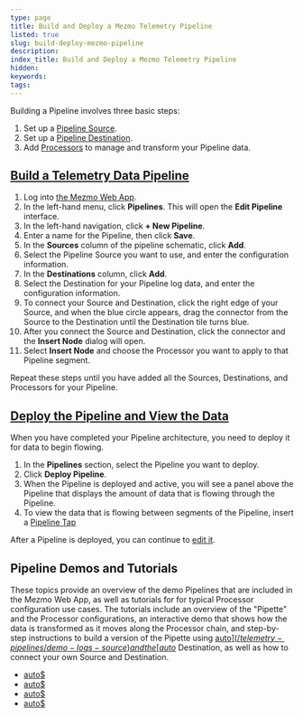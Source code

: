 ```yaml
---
type: page
title: Build and Deploy a Mezmo Telemetry Pipeline
listed: true
slug: build-deploy-mezmo-pipeline
description: 
index_title: Build and Deploy a Mezmo Telemetry Pipeline
hidden: 
keywords: 
tags: 
---
```


Building a Pipeline involves three basic steps:

1. Set up a [Pipeline Source](/telemetry-pipelines/set-up-pipeline-sources).
2. Set up a [Pipeline Destination](/telemetry-pipelines/set-up-pipeline-destinations).
3. Add [Processors](/telemetry-pipelines/set-up-pipeline-processors) to manage and transform your Pipeline data.

## [Build a Telemetry Data Pipeline](https://docs.mezmo.com/docs/build-and-deploy-a-log-data-pipeline#build-a-log-data-pipeline)

1. Log into [the Mezmo Web App](https://app.mezmo.com/).
2. In the left-hand menu, click **Pipelines**. This will open the **Edit Pipeline** interface.
3. In the left-hand navigation, click **+ New Pipeline**.
4. Enter a name for the Pipeline, then click **Save**.
5. In the **Sources** column of the pipeline schematic, click **Add**.
6. Select the Pipeline Source you want to use, and enter the configuration information.
7. In the **Destinations** column, click **Add**.
8. Select the Destination for your Pipeline log data, and enter the configuration information.
9. To connect your Source and Destination, click the right edge of your Source, and when the blue circle appears, drag the connector from the Source to the Destination until the Destination tile turns blue.
10. After you connect the Source and Destination, click the connector and the **Insert Node** dialog will open.
11. Select **Insert Node** and choose the Processor you want to apply to that Pipeline segment.

Repeat these steps until you have added all the Sources, Destinations, and Processors for your Pipeline.

## [Deploy the Pipeline and View the Data](https://docs.mezmo.com/docs/build-and-deploy-a-log-data-pipeline#deploy-the-pipeline-and-view-the-data)

When you have completed your Pipeline architecture, you need to deploy it for data to begin flowing.

1. In the **Pipelines** section, select the Pipeline you want to deploy.
2. Click **Deploy Pipeline**.
3. When the Pipeline is deployed and active, you will see a panel above the Pipeline that displays the amount of data that is flowing through the Pipeline.
4. To view the data that is flowing between segments of the Pipeline, insert a [Pipeline Tap](/telemetry-pipelines/view-pipeline-data)

After a Pipeline is deployed, you can continue to [edit it](/telemetry-pipelines/edit-a-pipeline).

## Pipeline Demos and Tutorials

These topics provide an overview of the demo Pipelines that are included in the Mezmo Web App, as well as tutorials for for typical Processor configuration use cases. The tutorials include an overview of the "Pipette" and the Processor configurations, an interactive demo that shows how the data is transformed as it moves along the Processor chain, and step-by-step instructions to build a version of the Pipette using [auto$](/telemetry-pipelines/demo-logs-source) and the [auto$](/telemetry-pipelines/blackhole-destination) Destination, as well as how to connect your own Source and Destination. 

- [auto$](/telemetry-pipelines/pipeline-architecture-for-kubernetes-data-optimizationzlz)
- [auto$](/practioner-guide-data-optimization/pipeline-module--route) 
- [auto$](/practioner-guide-data-optimization/pipeline-module--security-and-compliance)
- [auto$](/practioner-guide-data-optimization/pipeline-example--convert-200-events-to-metrics)